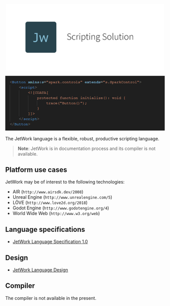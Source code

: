<p align="center">
  <img src="./assets/logo.png" width="500">
</p>

<p align="center">
  <img src="./snippets/spark-control.png" width="611">
</p>

The JetWork language is a flexible, robust, productive scripting language.

> **Note**: JetWork is in documentation process and its compiler is not available.

## Platform use cases

JetWork may be of interest to the following technologies:

* AIR (`http://www.airsdk.dev/2008`)
* Unreal Engine (`http://www.unrealengine.com/5`)
* LÖVE (`http://www.love2d.org/2018`)
* Godot Engine (`http://www.godotengine.org/4`)
* World Wide Web (`http://www.w3.org/web`)

## Language specifications

* [JetWork Language Specification 1.0](https://jetwork-lang.github.io/lang/spec/1.0/live)

## Design

* [JetWork Language Design](design/design.md)

## Compiler

The compiler is not available in the present.
